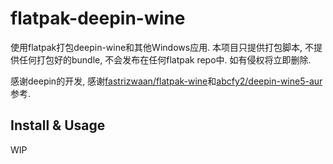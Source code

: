 # flatpak-deepin-wine

使用flatpak打包deepin-wine和其他Windows应用.
本项目只提供打包脚本, 不提供任何打包好的bundle, 不会发布在任何flatpak repo中.
如有侵权将立即删除.

感谢deepin的开发, 感谢[fastrizwaan/flatpak-wine](https://github.com/fastrizwaan/flatpak-wine)和[abcfy2/deepin-wine5-aur](https://github.com/abcfy2/deepin-wine5-aur)参考.

## Install & Usage

WIP